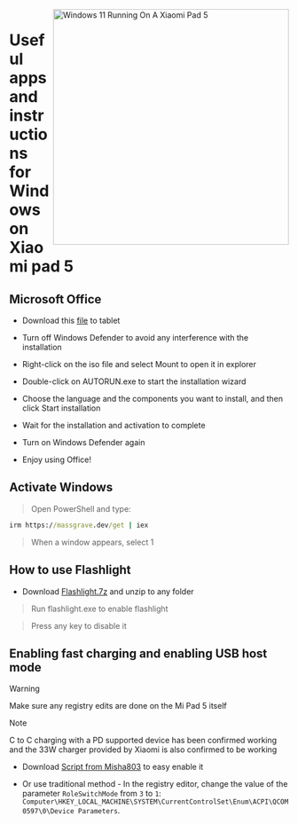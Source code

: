 <img align="right" src="https://raw.githubusercontent.com/erdilS/Port-Windows-11-Xiaomi-Pad-5/main/nabu.png" width="425" alt="Windows 11 Running On A Xiaomi Pad 5">

# Useful apps and instructions for Windows on Xiaomi pad 5

## Microsoft Office

- Download this [file](https://mega.nz/file/Q7p1XK6L#J-KPp_-MNJ8iXGqEwwZ3_sfv2tMiq_AJjUiiaX6TBrI) to tablet 
  
- Turn off Windows Defender to avoid any interference with the installation
  
- Right-click on the iso file and select Mount to open it in explorer

- Double-click on AUTORUN.exe to start the installation wizard
  
- Choose the language and the components you want to install, and then click Start installation
  
- Wait for the installation and activation to complete

- Turn on Windows Defender again 

- Enjoy using Office!

 ## Activate Windows

> Open PowerShell and type: 

  ```cmd
irm https://massgrave.dev/get | iex 
```
> When a window appears, select 1

 ## How to use Flashlight 

 - Download [Flashlight.7z](https://github.com/erdilS/Port-Windows-11-Xiaomi-Pad-5/releases/download/1.0/flashlight_fix.7z) and unzip to any folder

> Run flashlight.exe to enable flashlight 

> Press any key to disable it


## Enabling fast charging and enabling USB host mode

> [!WARNING]
>  Make sure any registry edits are done on the Mi Pad 5 itself

> [!NOTE]
> C to C charging with a PD supported device has been confirmed working and the 33W charger provided by Xiaomi is also confirmed to be working

- Download  [Script from Misha803](https://t.me/droidscripts/52) to easy enable it
 
- Or use traditional method - In the registry editor, change the value of the parameter ```RoleSwitchMode``` from ```3``` to ```1```: ```Computer\HKEY_LOCAL_MACHINE\SYSTEM\CurrentControlSet\Enum\ACPI\QCOM0597\0\Device Parameters```. 
